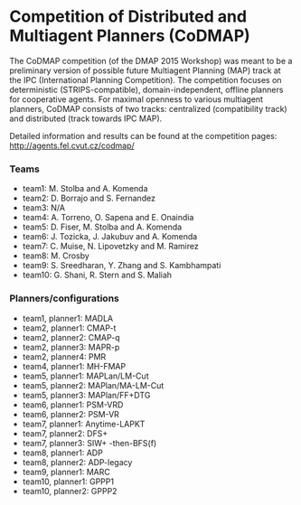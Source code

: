 # Competition of Distributed and Multiagent Planners (CoDMAP) #

The CoDMAP competition (of the DMAP 2015 Workshop) was meant to be a preliminary version of possible future Multiagent Planning (MAP) track at the IPC (International Planning Competition). The competition focuses on deterministic (STRIPS-compatible), domain-independent, offline planners for cooperative agents. For maximal openness to various multiagent planners, CoDMAP consists of two tracks: centralized (compatibility track) and distributed (track towards IPC MAP).

Detailed information and results can be found at the competition pages: http://agents.fel.cvut.cz/codmap/

### Teams ###

* team1: M. Stolba and A. Komenda
* team2: D. Borrajo and S. Fernandez
* team3: N/A
* team4: A. Torreno, O. Sapena and E. Onaindia
* team5: D. Fiser, M. Stolba and A. Komenda
* team6: J. Tozicka, J. Jakubuv and A. Komenda
* team7: C. Muise, N. Lipovetzky and M. Ramirez
* team8: M. Crosby
* team9: S. Sreedharan, Y. Zhang and S. Kambhampati
* team10: G. Shani, R. Stern and S. Maliah 

### Planners/configurations ###

* team1, planner1: MADLA
* team2, planner1: CMAP-t
* team2, planner2: CMAP-q
* team2, planner3: MAPR-p
* team2, planner4: PMR
* team4, planner1: MH-FMAP
* team5, planner1: MAPLan/LM-Cut
* team5, planner2: MAPlan/MA-LM-Cut
* team5, planner3: MAPlan/FF+DTG
* team6, planner1: PSM-VRD
* team6, planner2: PSM-VR
* team7, planner1: Anytime-LAPKT
* team7, planner2: DFS+
* team7, planner3: SIW+ -then-BFS(f)
* team8, planner1: ADP
* team8, planner2: ADP-legacy
* team9, planner1: MARC
* team10, planner1: GPPP1
* team10, planner2: GPPP2